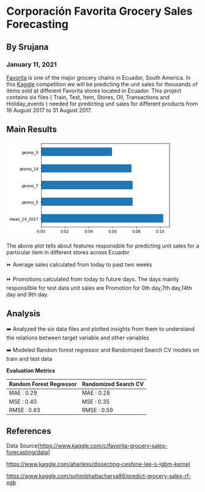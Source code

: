 # Corporación Favorita Grocery Sales Forecasting
## By Srujana
### January 11, 2021

[Favorita](https://www.corporacionfavorita.com/en/) is one of the major grocery chains in Ecuador, South America. In this [Kaggle](https://www.kaggle.com/c/favorita-grocery-sales-forecasting/data) competition we will be predicting the unit sales for thousands of items sold at different Favorita stores located in Ecuador. 
This project contains six files ( Train, Test, Item, Stores, Oil, Transactions and Holiday_events ) needed for predicting unit sales for different products from 16 August 2017 to 31 August 2017. 

## Main Results

![Feature Importance](imgs/Feature_Importance.png)

The above plot tells about features responsible for predicting unit sales for a particular item in different stores across Ecuador


:fast_forward: Average sales calculated from today to past two weeks 


:fast_forward: Promotions calculated from today to future days. The days mainly responsilble for test data unit sales are Promotion for 0th day,7th day,14th day and 9th day.



## Analysis
:arrow_right: Analyzed the six data files and plotted insights from them to understand the relations between target variable and other variables


:arrow_right: Modeled Random forest regressor and Randomized Search CV models on train and test data



**Evaluation Metrics**

Random Forest Regressor | Randomized Search CV
----------------------- | ---------------------
MAE  :   0.29           |  MAE  :   0.28 
MSE  :   0.40           |  MSE  :   0.35 
RMSE :   0.63           |  RMSE :   0.59





## References

Data Source[https://www.kaggle.com/c/favorita-grocery-sales-forecasting/data]


https://www.kaggle.com/aharless/dissecting-ceshine-lee-s-lgbm-kernel 


https://www.kaggle.com/sohinibhattacharya86/predict-grocery-sales-rf-xgb  



